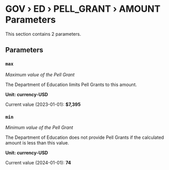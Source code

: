 # GOV › ED › PELL_GRANT › AMOUNT Parameters

This section contains 2 parameters.

## Parameters

### `max`
*Maximum value of the Pell Grant*

The Department of Education limits Pell Grants to this amount.

**Unit: currency-USD**

Current value (2023-01-01): **$7,395**


### `min`
*Minimum value of the Pell Grant*

The Department of Education does not provide Pell Grants if the calculated amount is less than this value.

**Unit: currency-USD**

Current value (2024-01-01): **74**

